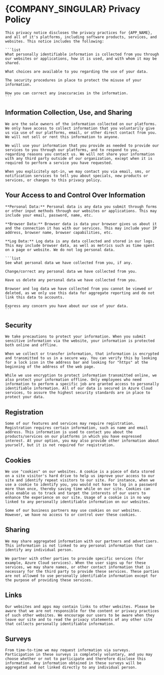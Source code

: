 # {COMPANY_SINGULAR} Privacy Policy

````quote "primary"
This privacy notice discloses the privacy practices for {APP_NAME}, and all of it's platforms, including software products, services, and websites. This notice includes the following:

```list
What personally identifiable information is collected from you through our websites or applications, how it is used, and with whom it may be shared.

What choices are available to you regarding the use of your data.

The security procedures in place to protect the misuse of your information.

How you can correct any inaccuracies in the information.
```

````

## Information Collection, Use, and Sharing

```section
We are the sole owners of the information collected on our platforms. We only have access to collect information that you voluntarily give us via use of our platforms, email, or other direct contact from you. We will not sell or rent this information to anyone.

We will use your information that you provide as needed to provide our services to you through our platforms, and to respond to you, regarding reasons you contact us. We will not share your information with any third party outside of our organization, except when it is required to perform a service you have requested.

When you explicitely opt-in, we may contact you via email, sms, or notification services to tell you about specials, new products or services, or changes to this privacy policy.
```

## Your Access to and Control Over Information

````section
**Personal Data:** Personal data is any data you submit through forms or other input methods through our websites or applications. This may include your email, password, name, etc.

**Browser Data:** Browser data is data your browser gives us about it and the connection it has with our services. This may include your IP address, browser name, browser capabilities, etc.

**Log Data:** Log data is any data collected and stored in our logs. This may include browser data, as well as metrics such as time spent on a page or website. We do not log personal data.

```list
See what personal data we have collected from you, if any.

Change/correct any personal data we have collected from you.

Have us delete any personal data we have collected from you.

Browser and log data we have collected from you cannot be viewed or deleted, as we only use this data for aggregate reporting and do not link this data to accounts.

Express any concern you have about our use of your data.
```

````

## Security

```section
We take precautions to protect your information. When you submit sensitive information via the website, your information is protected both online and offline.

When we collect or transfer information, that information is encrypted and transmitted to us in a secure way. You can verify this by looking for a lock icon in the address bar and looking for "https" at the beginning of the address of the web page.

While we use encryption to protect information transmitted online, we also protect your information offline. Only employees who need information to perform a specific job are granted access to personally identifiable information. All of our data is secured in Azure Cloud services, to assure the highest security standards are in place to protect your data.
```

## Registration

```section
Some of our features and services may require registration. Registration requires certain information, such as name and email address. This information is used to contact you about the products/services on our platforms in which you have expressed interest. At your option, you may also provide other information about yourself, but it is not required for reqistration.
```

## Cookies

```section
We use "cookies" on our websites. A cookie is a piece of data stored on a site visitor's hard drive to help us improve your access to our site and identify repeat visitors to our site. For instance, when we use a cookie to identify you, you would not have to log in a password more than once, thereby saving time while on our site. Cookies can also enable us to track and target the interests of our users to enhance the experience on our site. Usage of a cookie is in no way linked to any personally identifiable information on our websites.

Some of our business partners may use cookies on our websites. However, we have no access to or control over these cookies.
```

## Sharing

```section
We may share aggregated information with our partners and advertisers. This information is not linked to any personal information that can identify any individual person.

We partner with other parties to provide specific services (for example, Azure Cloud services). When the user signs up for these services, we may share names, or other contact information that is necessary for the third party to provide these services. These parties are not allowed to use personally identifiable information except for the purpose of providing these services.
```

## Links

```section
Our websites and apps may contain links to other websites. Please be aware that we are not responsible for the content or privacy practices of such other websites. We encourage our users to be aware when they leave our site and to read the privacy statements of any other site that collects personally identifiable information.
```

## Surveys

```section
From time-to-time we may request information via surveys. Participation in these surveys is completely voluntary, and you may choose whether or not to participate and therefore disclose this information. Any information obtained in these surveys will be aggregated and not linked directly to any individual person.
```
